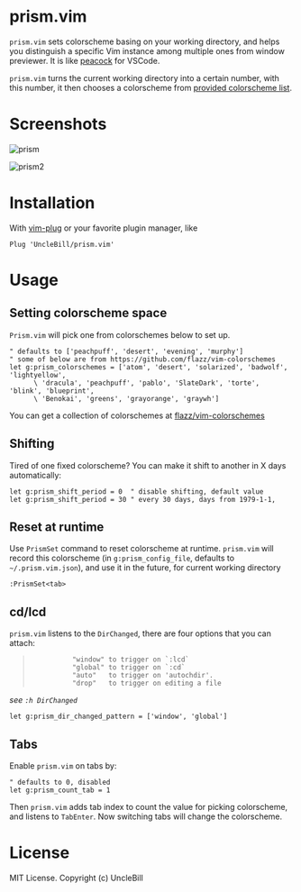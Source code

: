 # prism.vim

`prism.vim` sets colorscheme basing on your working directory, and helps you
distinguish a specific Vim instance among multiple ones from window previewer.
It is like [peacock](https://marketplace.visualstudio.com/items?itemName=johnpapa.vscode-peacock)
for VSCode.

`prism.vim` turns the current working directory into a certain number, with
this number, it then chooses a colorscheme from [provided colorscheme list](#setting-colorscheme-space).

# Screenshots

![prism](https://user-images.githubusercontent.com/1141198/57002193-3068ac00-6bf0-11e9-905c-8b6fd1f961f5.jpg)

![prism2](https://user-images.githubusercontent.com/1141198/57002194-31014280-6bf0-11e9-88d3-008bba970716.jpg)

# Installation

With [vim-plug](https://github.com/junegunn/vim-plug) or your favorite plugin manager, like

```vim
Plug 'UncleBill/prism.vim'
```

# Usage

## Setting colorscheme space

`Prism.vim` will pick one from colorschemes below to set up.

```viml
" defaults to ['peachpuff', 'desert', 'evening', 'murphy']
" some of below are from https://github.com/flazz/vim-colorschemes
let g:prism_colorschemes = ['atom', 'desert', 'solarized', 'badwolf', 'lightyellow',
      \ 'dracula', 'peachpuff', 'pablo', 'SlateDark', 'torte', 'blink', 'blueprint',
      \ 'Benokai', 'greens', 'grayorange', 'graywh']
```

You can get a collection of colorschemes at [flazz/vim-colorschemes](https://github.com/flazz/vim-colorschemes)

## Shifting

Tired of one fixed colorscheme? You can make it shift to another in X days
automatically:

```vim
let g:prism_shift_period = 0  " disable shifting, default value
let g:prism_shift_period = 30 " every 30 days, days from 1979-1-1,
```

## Reset at runtime

Use `PrismSet` command to reset colorscheme at runtime. `prism.vim` will record
this colorscheme (in `g:prism_config_file`, defaults to `~/.prism.vim.json`), and use it in the future, for
current working directory

```
:PrismSet<tab>
```

## cd/lcd

`prism.vim` listens to the `DirChanged`, there are four options that you can attach:

>				"window" to trigger on `:lcd`
>				"global" to trigger on `:cd`
>				"auto"   to trigger on 'autochdir'.
>				"drop"	 to trigger on editing a file

*see `:h DirChanged`*

```vim
let g:prism_dir_changed_pattern = ['window', 'global']
```

## Tabs

Enable `prism.vim` on tabs by:

```vim
" defaults to 0, disabled
let g:prism_count_tab = 1
```

Then `prism.vim` adds tab index to count the value for picking colorscheme, and
listens to `TabEnter`. Now switching tabs will change the colorscheme.

# License

MIT License. Copyright (c) UncleBill
